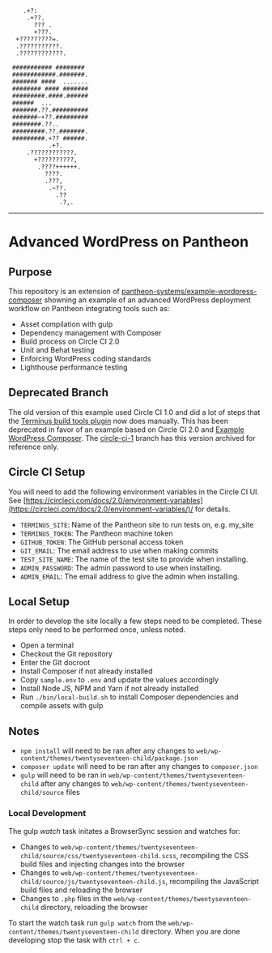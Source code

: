 ```
    .+?:
     .+??.
       ??? .
       +???.
  +?????????=.
  .???????????.
  .????????????.

 ########### ########
 ############.#######.
 ####### ####  .......
 ######## #### #######
 #########.####.######
 ######  ...
 #######.??.##########
 #######~+??.#########
 ########.??..
 #########.??.#######.
 #########.+?? ######.
           .+?.
     .????????????.
       +??????????,
        .????++++++.
          ????.
          .???,
           .~??.
             .??
              .?,.
```
---
# Advanced WordPress on Pantheon

## Purpose
This repository is an extension of [pantheon-systems/example-wordpress-composer](https://github.com/pantheon-systems/example-wordpress-composer/) 
showning an example of an advanced WordPress 
deployment workflow on Pantheon integrating tools such as:
* Asset compilation with gulp
* Dependency management with Composer
* Build process on Circle CI 2.0
* Unit and Behat testing
* Enforcing WordPress coding standards
* Lighthouse performance testing

## Deprecated Branch
The old version of this example used Circle CI 1.0 and did a lot of steps that the [Terminus build tools plugin](https://github.com/pantheon-systems/terminus-build-tools-plugin/) now does manually. This has been deprecated in favor of an example based on Circle CI 2.0 and [Example WordPress Composer](https://github.com/pantheon-systems/example-wordpress-composer/). The [circle-ci-1](https://github.com/ataylorme/Advanced-WordPress-on-Pantheon/tree/circle-ci-1) branch has this version archived for reference only.

## Circle CI Setup
You will need to add the following environment variables in the Circle CI UI. See [https://circleci.com/docs/2.0/environment-variables](https://circleci.com/docs/2.0/environment-variables/)/ for details.

* `TERMINUS_SITE`:  Name of the Pantheon site to run tests on, e.g. my_site
* `TERMINUS_TOKEN`: The Pantheon machine token
* `GITHUB_TOKEN`:   The GitHub personal access token
* `GIT_EMAIL`:      The email address to use when making commits
* `TEST_SITE_NAME`: The name of the test site to provide when installing.
* `ADMIN_PASSWORD`: The admin password to use when installing.
* `ADMIN_EMAIL`:    The email address to give the admin when installing.

## Local Setup
In order to develop the site locally a few steps need to be completed. 
These steps only need to be performed once, unless noted. 

* Open a terminal
* Checkout the Git repository
* Enter the Git docroot
* Install Composer if not already installed
* Copy `sample.env` to `.env` and update the values accordingly
* Install Node JS, NPM and Yarn if not already installed
* Run `./bin/local-build.sh` to install Composer dependencies and compile assets with gulp

## Notes
* `npm install` will need to be ran after any changes to `web/wp-content/themes/twentyseventeen-child/package.json` 
* `composer update` will need to be ran after any changes to `composer.json`
* `gulp` will need to be ran in `web/wp-content/themes/twentyseventeen-child` after any changes to `web/wp-content/themes/twentyseventeen-child/source` files

### Local Development
The gulp _watch_ task initates a BrowserSync session and watches for:
* Changes to `web/wp-content/themes/twentyseventeen-child/source/css/twentyseventeen-child.scss`, recompiling the CSS build files and injecting changes into the browser
* Changes to `web/wp-content/themes/twentyseventeen-child/source/js/twentyseventeen-child.js`, recompiling the JavaScript build files and reloading the browser
* Changes to `.php` files in the `web/wp-content/themes/twentyseventeen-child` directory, reloading the browser

To start the watch task run `gulp watch` from the `web/wp-content/themes/twentyseventeen-child` directory.
When you are done developing stop the task with `ctrl + c`.